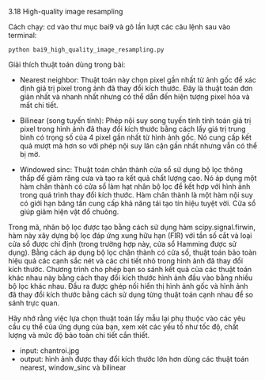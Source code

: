 3.18 High-quality image resampling

Cách chạy: cd vào thư mục bai9 và gõ lần lượt các câu lệnh sau vào terminal:

    python bai9_high_quality_image_resampling.py


Giải thích thuật toán dùng trong bài: 
+ Nearest neighbor:
    Thuật toán này chọn pixel gần nhất từ ảnh gốc để xác định giá trị pixel trong ảnh đã thay đổi kích thước. Đây là thuật toán đơn giản nhất và nhanh nhất nhưng có thể dẫn đến hiện tượng pixel hóa và mất chi tiết.

+ Bilinear (song tuyến tính):
    Phép nội suy song tuyến tính tính toán giá trị pixel trong hình ảnh đã thay đổi kích thước bằng cách lấy giá trị trung bình có trọng số của 4 pixel gần nhất từ hình ảnh gốc. Nó cung cấp kết quả mượt mà hơn so với phép nội suy lân cận gần nhất nhưng vẫn có thể bị mờ.

+ Windowed sinc:
    Thuật toán chân thành cửa sổ sử dụng bộ lọc thông thấp để giảm răng cưa và tạo ra kết quả chất lượng cao. Nó áp dụng một hàm chân thành có cửa sổ làm hạt nhân bộ lọc để kết hợp với hình ảnh trong quá trình thay đổi kích thước. Hàm chân thành là một hàm nội suy có giới hạn băng tần cung cấp khả năng tái tạo tín hiệu tuyệt vời. Cửa sổ giúp giảm hiện vật đổ chuông.

Trong mã, nhân bộ lọc được tạo bằng cách sử dụng hàm scipy.signal.firwin, hàm này xây dựng bộ lọc đáp ứng xung hữu hạn (FIR) với tần số cắt và loại cửa sổ được chỉ định (trong trường hợp này, cửa sổ Hamming được sử dụng).
Bằng cách áp dụng bộ lọc chân thành có cửa sổ, thuật toán bảo toàn hiệu quả các cạnh sắc nét và các chi tiết nhỏ trong hình ảnh đã thay đổi kích thước.
Chương trình cho phép bạn so sánh kết quả của các thuật toán khác nhau này bằng cách thay đổi kích thước hình ảnh đầu vào bằng nhiều bộ lọc khác nhau. Đầu ra được ghép nối hiển thị hình ảnh gốc và hình ảnh đã thay đổi kích thước bằng cách sử dụng từng thuật toán cạnh nhau để so sánh trực quan.

Hãy nhớ rằng việc lựa chọn thuật toán lấy mẫu lại phụ thuộc vào các yêu cầu cụ thể của ứng dụng của bạn, xem xét các yếu tố như tốc độ, chất lượng và mức độ bảo toàn chi tiết cần thiết.
- input: chantroi.jpg
- output: hình ảnh được thay đổi kích thước lớn hơn dùng các thuật toán nearest, window_sinc và bilinear
